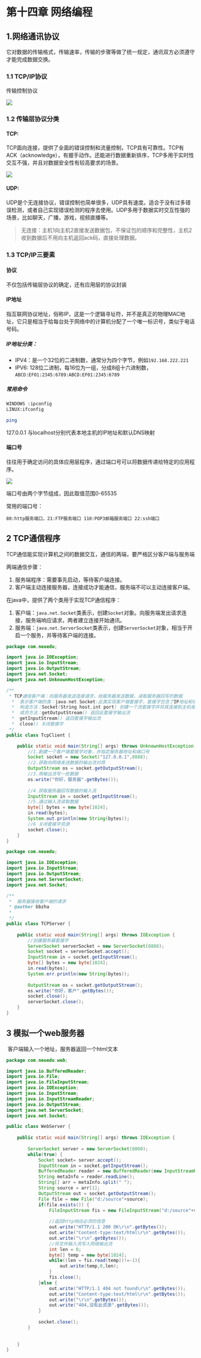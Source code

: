 # 第十四章 网络编程

## 1.网络通讯协议

它对数据的传输格式，传输速率，传输的步骤等做了统一规定，通讯双方必须遵守才能完成数据交换。

### 1.1 TCP/IP协议

传输控制协议

![](images/TCPIP.PNG)

### 1.2 传输层协议分类

#### TCP:

TCP面向连接，提供了全面的错误控制和流量控制，TCP具有可靠性。TCP有ACK（acknowledge），有握手动作。还能进行数据重新排序，TCP多用于实时性交互不强，并且对数据安全性有较高要求的场景。

![](images/TCP三次握手.PNG)

#### UDP:

UDP是个无连接协议，错误控制也简单很多，UDP具有速度。适合于没有过多错误检测，或者自己实现错误检测的程序去使用。UDP多用于数据实时交互性强的场景，比如聊天，广播，游戏，视频直播等。

> 无连接：主机1向主机2直接发送数据包，不保证包的顺序和完整性，主机2收到数据后不用向主机返回ack码，直接处理数据。

### 1.3 TCP/IP三要素

#### 协议

不仅包括传输层协议的确定，还有应用层的协议封装

#### IP地址

指互联网协议地址，俗称IP，这是一个逻辑寻址符，并不是真正的物理MAC地址，它只是相当于给每台处于网络中的计算机分配了一个唯一标识号，类似于电话号码。

##### IP地址分类：

- IPV4：是一个32位的二进制数，通常分为四个字节，例如`192.168.222.221`
- IPV6:  128位二进制，每16位为一组，分成8组十六进制数，`ABCD:EF01:2345:6789:ABCD:EF01:2345:6789`

##### 常用命令

```BASH
WINDOWS :ipconfig
LINUX:ifconfig
```

```BASH
ping 
```

127.0.0.1 与localhost分别代表本地主机的IP地址和默认DNS映射

#### 端口号

往往用于确定访问的具体应用层程序，通过端口号可以将数据传递给特定的应用程序。

![](images/端口.PNG)

端口号由两个字节组成，因此取值范围0-65535

常用的端口号：

```
80:http服务端口，21:FTP服务端口 110:POP3邮箱服务端口 22:ssh端口
```

## 2 TCP通信程序

TCP通信能实现计算机之间的数据交互，通信的两端，要严格区分客户端与服务端

两端通信步骤：

1. 服务端程序：需要事先启动，等待客户端连接。
2. 客户端主动连接服务器，连接成功才能通信，服务端不可以主动连接客户端。

在java中，提供了两个类用于实现TCP通信程序：

1. 客户端：`java.net.Socket`类表示，创建`Socket`对象。向服务端发出请求连接，服务端响应请求，两者建立连接开始通讯。
2. 服务端：`java.net.ServerSocket`类表示，创建`ServerSocket`对象，相当于开启一个服务，并等待客户端的连接。

```java
package com.neuedu;

import java.io.IOException;
import java.io.InputStream;
import java.io.OutputStream;
import java.net.Socket;
import java.net.UnknownHostException;

/**
 * TCP通信客户端：向服务器发送连接请求，给服务器发送数据，读取服务器回写的数据 
  *  表示客户端的类：java.net.Socket:此类实现客户端套接字，套接字包含了IP地址和端口号，说白了就是一个网络通讯单位
  *  构造方法：Socket(String host,int port) 创建一个流套接字并将其连接到主机端口
  *  成员方法：getOutputStream() 返回此套接字输出流
  *  getInputStream() 返回套接字输出流
  *  close() 关闭套接字 
 */
public class TcpClient {

	public static void main(String[] args) throws UnknownHostException, IOException {
		//1.創建一个客户端套接字对象，并指定服务器地址和端口号
		Socket socket = new Socket("127.0.0.1",8888);
		//2.获取向网络发送数据的输出流对昂
		OutputStream os = socket.getOutputStream();
		//3.用输出流写一些数据
		os.write("你好，服务器".getBytes());
		
		//4.获取服务器回写数据的输入流
		InputStream in = socket.getInputStream();
		//5.通过输入流读取数据
		byte[] bytes = new byte[1024];
		in.read(bytes);
		System.out.println(new String(bytes));
		//6 关闭套接字资源
		socket.close();
	}
}

```

```java
package com.neuedu;

import java.io.IOException;
import java.io.InputStream;
import java.io.OutputStream;
import java.net.ServerSocket;
import java.net.Socket;

/**
 *  服务器接收客户端的请求
 * @author bbzha
 *
 */
public class TCPServer {
	
	public static void main(String[] args) throws IOException {
		//创建服务器套接字
		ServerSocket serverSocket = new ServerSocket(8888);
		Socket socket = serverSocket.accept();
		InputStream in = socket.getInputStream();
		byte[] bytes = new byte[1024];
		in.read(bytes);
		System.err.println(new String(bytes));
		
		OutputStream os = socket.getOutputStream();
		os.write("你好，客户".getBytes());
		socket.close();
		serverSocket.close();
	}
}

```

## 3 模拟一个web服务器

​	客户端输入一个地址，服务器返回一个html文本

```java
package com.neuedu.web;

import java.io.BufferedReader;
import java.io.File;
import java.io.FileInputStream;
import java.io.IOException;
import java.io.InputStream;
import java.io.InputStreamReader;
import java.io.OutputStream;
import java.net.ServerSocket;
import java.net.Socket;

public class WebServer {
	
	public static void main(String[] args) throws IOException {
		
		ServerSocket server = new ServerSocket(8080);
		while(true) {
			Socket socket= server.accept();
			InputStream in = socket.getInputStream();
			BufferedReader reader = new BufferedReader(new InputStreamReader(in));
			String metaInfo = reader.readLine();
			String[] arr = metaInfo.split(" ");
			String source = arr[1];
			OutputStream out = socket.getOutputStream();
			File file = new File("d:/source"+source);
			if(file.exists()) {
				FileInputStream fis = new FileInputStream("d:/source"+source);
				
				//返回http响应必须的信息
				out.write("HTTP/1.1 200 OK\r\n".getBytes());
				out.write("Content-type:text/html\r\n".getBytes());
				out.write("\r\n".getBytes());
				//将文件输入流写入网络输出流
				int len = 0;
				byte[] temp = new byte[1024];
				while((len = fis.read(temp))!=-1){
					out.write(temp,0,len);
				}
				fis.close();
			}else {
				out.write("HTTP/1.1 404 not found\r\n".getBytes());
				out.write("Content-type:text/html\r\n".getBytes());
				out.write("\r\n".getBytes());
				out.write("404,没有此资源".getBytes());
			}
			
			socket.close();
		}
		
		
	}
}

```

